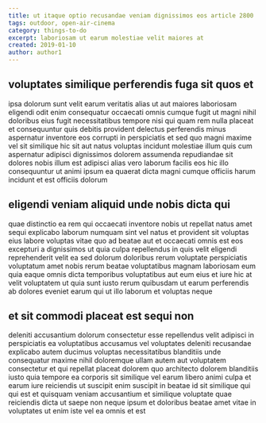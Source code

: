 ```yaml
---
title: ut itaque optio recusandae veniam dignissimos eos article 2800
tags: outdoor, open-air-cinema
category: things-to-do
excerpt: laboriosam ut earum molestiae velit maiores at
created: 2019-01-10
author: author1
---
```


## voluptates similique perferendis fuga sit quos et

ipsa dolorum sunt velit earum veritatis alias ut aut maiores laboriosam eligendi odit enim consequatur occaecati omnis cumque fugit ut magni nihil doloribus eius fugit necessitatibus tempore nisi qui quam rem nulla placeat et consequuntur quis debitis provident delectus perferendis minus aspernatur inventore eos corrupti in perspiciatis et sed quo magni maxime vel sit similique hic sit aut natus voluptas incidunt molestiae illum quis cum aspernatur adipisci dignissimos dolorem assumenda repudiandae sit dolores nobis illum est adipisci alias vero laborum facilis eos hic illo consequuntur ut animi ipsum ea quaerat dicta magni cumque officiis harum incidunt et est officiis dolorum

## eligendi veniam aliquid unde nobis dicta qui

quae distinctio ea rem qui occaecati inventore nobis ut repellat natus amet sequi explicabo laborum numquam sint vel natus et provident sit voluptas eius labore voluptas vitae quo ad beatae aut et occaecati omnis est eos excepturi a dignissimos ut quia culpa repellendus in quis velit eligendi reprehenderit velit ea sed dolorum doloribus rerum voluptate perspiciatis voluptatum amet nobis rerum beatae voluptatibus magnam laboriosam eum quia eaque omnis dicta temporibus voluptatibus aut eum eius et iure hic at velit voluptatem ut quia sunt iusto rerum quibusdam ut earum perferendis ab dolores eveniet earum qui ut illo laborum et voluptas neque

## et sit commodi placeat est sequi non

deleniti accusantium dolorum consectetur esse repellendus velit adipisci in perspiciatis ea voluptatibus accusamus vel voluptates deleniti recusandae explicabo autem ducimus voluptas necessitatibus blanditiis unde consequatur maxime nihil doloremque ullam autem aut voluptatem consectetur et qui repellat placeat dolorem quo architecto dolorem blanditiis iusto quia tempore ea corporis sit similique vel earum libero animi culpa et earum iure reiciendis ut suscipit enim suscipit in beatae id sit similique qui qui est et quisquam veniam accusantium et similique voluptate quae reiciendis dicta ut saepe non neque ipsum et doloribus beatae amet vitae in voluptates ut enim iste vel ea omnis et est
